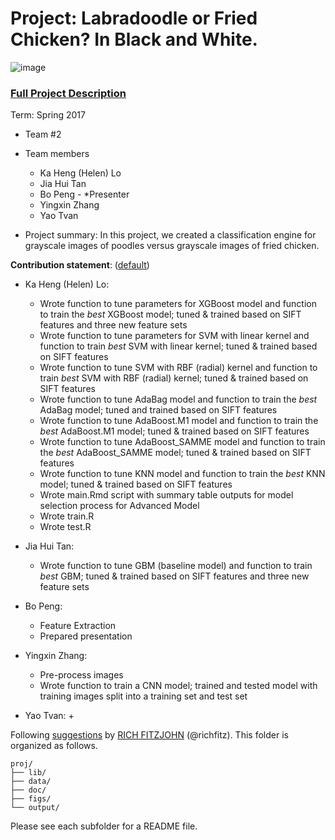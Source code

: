 # Project: Labradoodle or Fried Chicken? In Black and White. 
![image](figs/poodleKFC.jpg)

### [Full Project Description](doc/project3_desc.html)

Term: Spring 2017

+ Team #2
+ Team members
	+ Ka Heng (Helen) Lo
	+ Jia Hui Tan
	+ Bo Peng - *Presenter
	+ Yingxin Zhang
	+ Yao Tvan

+ Project summary: In this project, we created a classification engine for grayscale images of poodles versus grayscale images of fried chicken. 
	
**Contribution statement**: ([default](doc/a_note_on_contributions.md)) 
+ Ka Heng (Helen) Lo: 
	+ Wrote function to tune parameters for XGBoost model and function to train the *best* XGBoost model; tuned & trained based on SIFT features and three new feature sets 
	+ Wrote function to tune parameters for SVM with linear kernel and function to train *best* SVM with linear kernel; tuned & trained based on SIFT features 
	+ Wrote function to tune SVM with RBF (radial) kernel and function to train *best* SVM with RBF (radial) kernel; tuned & trained based on SIFT features
	+ Wrote function to tune AdaBag model and function to train the *best* AdaBag model; tuned and trained based on SIFT features
	+ Wrote function to tune AdaBoost.M1 model and function to train the *best* AdaBoost.M1 model; tuned & trained based on SIFT features
	+ Wrote function to tune AdaBoost_SAMME model and function to train the *best* AdaBoost_SAMME model; tuned & trained based on SIFT features
	+ Wrote function to tune KNN model and function to train the *best* KNN model; tuned & trained based on SIFT features
	+ Wrote main.Rmd script with summary table outputs for model selection process for Advanced Model
	+ Wrote train.R 
	+ Wrote test.R
	
+ Jia Hui Tan: 
	+ Wrote function to tune GBM (baseline model) and function to train *best* GBM; tuned & trained based on SIFT features and three new feature sets
	
+ Bo Peng: 
	+ Feature Extraction
	+ Prepared presentation
	
+ Yingxin Zhang: 
	+ Pre-process images
	+ Wrote function to train a CNN model; trained and tested model with training images split into a training set and test set
	
+ Yao Tvan: 
	+ 


Following [suggestions](http://nicercode.github.io/blog/2013-04-05-projects/) by [RICH FITZJOHN](http://nicercode.github.io/about/#Team) (@richfitz). This folder is organized as follows.

```
proj/
├── lib/
├── data/
├── doc/
├── figs/
└── output/
```

Please see each subfolder for a README file.
